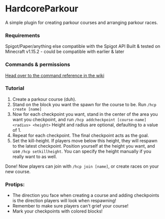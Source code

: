 # HardcoreParkour
A simple plugin for creating parkour courses and arranging parkour races.

### Requirements
Spigot/Paper/anything else compatible with the Spigot API
Built & tested on Minecraft v1.15.2 - could be compatible with earlier & later

### Commands & permissions
[Head over to the command reference in the wiki](https://github.com/SondreKindem/HardcoreParkour/wiki/Command-reference)

### Tutorial
1. Create a parkour course (duh).
2. Stand on the block you want the spawn for the course to be. Run `/hcp create [name]`
3. Now for each checkpoint you want, stand in the center of the area you want you checkpoint, and run `/hcp addcheckpoint [course-name] <radius> <height>` Height and radius are optional, defaulting to a value of 1.
4. Repeat for each checkpoint. The final checkpoint acts as the goal.
5. Set the kill-height. If players move below this height, they will respawn to the latest checkpoint. Position yourself at the height you want, and use `/hcp setkillheight`. You can specify the height manually if you really want to as well.

Done! Now players can join with `/hcp join [name]`, or create races on your new course.

### Protips:
* The direction you face when creating a course and adding checkpoints is the direction players will look when respawning!
* Remember to make sure players can't grief your course!
* Mark your checkpoints with colored blocks!
